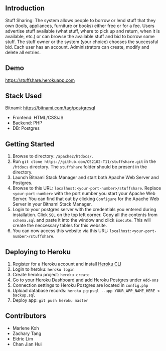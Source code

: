 ## Introduction
Stuff Sharing: The system allows people to borrow or lend stuff that they own (tools, appliances, furniture or books) either free or for a fee. Users advertise stuff available (what stuff, where to pick up and return, when it is available, etc.) or can browse the available stuff and bid to borrow some stuff. The stuff owner or the system (your choice) chooses the successful bid. Each user has an account. Administrators can create, modify and delete all entries.

## Demo
https://stuffshare.herokuapp.com

## Stack Used

Bitnami:
https://bitnami.com/tag/postgresql
- Frontend: HTML/CSS/JS
- Backend: PHP
- DB: Postgres

## Getting Started

1. Browse to directory: `/apache2/htdocs/`.
2. Run `git clone https://github.com/CS2102-T11/stuffshare.git` in the `/htdocs` directory. The `stuffshare` folder should be present in the directory.
3. Launch Bitnami Stack Manager and start both Apache Web Server and Postgres.
4. Browse to this URL: `localhost:<your-port-number>/stuffshare`. Replace `<your-port-number>` with the port number you start your Apache Web Server. You can find that out by clicking `Configure` for the Apache Web Server in your Bitnami Stack Manager.
5. Login to your postgres server with the credentials you entered during installation. Click `SQL` on the top left corner. Copy all the contents from `schema.sql` and paste it into the window and click `Execute`. This will create the neccessary tables for this website.
5. You can now access this website via this URL: `localhost:<your-port-number>/stuffshare`.

## Deploying to Heroku
1. Register for a Heroku account and install [Heroku CLI](https://devcenter.heroku.com/articles/heroku-cli)
2. Login to heroku: `heroku login`
3. Create heroku project: `heroku create`
4. Go to your Heroku Dashboard and add Heroku Postgres under `Add-ons`
5. Connection settings to Heroku Postgres are located in `config.php`
6. Upload database records: `heroku pg:psql --app YOUR_APP_NAME_HERE < backup.sql`
7. Deploy app: `git push heroku master`

## Contributors
- Marlene Koh 
- Zachary Tang 
- Eldric Lim 
- Chan Jian Hui 
